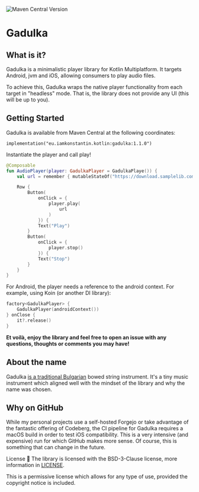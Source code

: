 ![Maven Central Version](https://img.shields.io/maven-central/v/eu.iamkonstantin.kotlin/gadulka)

# Gadulka

## What is it?

Gadulka is a minimalistic player library for Kotlin Multiplatform. It targets Android, jvm and iOS, allowing consumers
to play audio files.

To achieve this, Gadulka wraps the native player functionality from each target in "headless" mode. That is, the library
does not provide any UI (this will be up to you).

## Getting Started

Gadulka is available from Maven Central at the following coordinates:

```
implementation("eu.iamkonstantin.kotlin:gadulka:1.1.0")
```

Instantiate the player and call play!

```kotlin
@Composable
fun AudioPlayer(player: GadulkaPlayer = GadulkaPlaye()) {
    val url = remember { mutableStateOf("https://download.samplelib.com/wav/sample-12s.wav") }

    Row {
        Button(
            onClick = {
                player.play(
                    url
                )
            }) {
            Text("Play")
        }
        Button(
            onClick = {
                player.stop()
            }) {
            Text("Stop")
        }
    }
}
```

For Android, the player needs a reference to the android context. For example, using Koin (or another DI library):

```kotlin
factory<GadulkaPlayer> {
    GadulkaPlayer(androidContext())
} onClose {
    it?.release()
}
```

**Et voilà, enjoy the library and feel free to open an issue with any questions, thoughts or comments you may have!**

## About the name

Gadulka [is a traditional Bulgarian](https://en.wikipedia.org/wiki/Gadulka) bowed string instrument. It's a tiny music
instrument which aligned well with the mindset of the library and why the name was chosen.

## Why on GitHub

While my personal projects use a self-hosted Forgejo or take advantage of the fantastic offering of Codeberg, the CI
pipeline for Gadulka requires a macOS build in order to test iOS compatibility. This is a very intensive (and expensive)
run for which GitHub makes more sense. Of course, this is something that can change in the future.

License 📃
The library is licensed with the BSD-3-Clause license, more information in [LICENSE](LICENSE).

This is a permissive license which allows for any type of use, provided the copyright notice is included.
